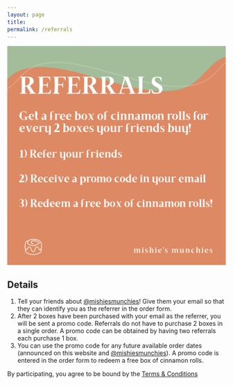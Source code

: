 ```yaml
---
layout: page
title: 
permalink: /referrals
---
```


<img class="menu-img" 
     src="../assets/img/referrals.svg"
     alt="Referrals"/>

## Details
1. Tell your friends about [@mishiesmunchies](https://www.instagram.com/mishiesmunchies/)! Give them your email so that they can identify you as the referrer in the order form.
2. After 2 boxes have been purchased with your email as the referrer, you will be sent a promo code. Referrals do not have to purchase 2 boxes in a single order. A promo code can be obtained by having two referrals each purchase 1 box.
3. You can use the promo code for any future available order dates (announced on this website and [@mishiesmunchies](https://www.instagram.com/mishiesmunchies/)). A promo code is entered in the order form to redeem a free box of cinnamon rolls.

By participating, you agree to be bound by the [Terms & Conditions](terms)
